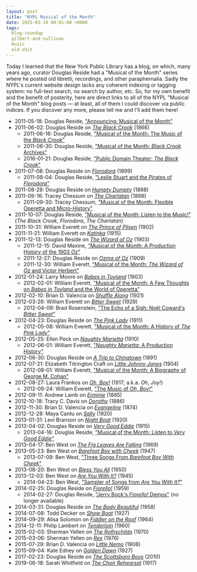 ```yaml
---
layout: post
title: "NYPL Musical of the Month"
date: 2025-03-10 00:01:00 +0000
tags:
  blog-roundup
  gilbert-and-sullivan
  music
  old-shit
---
```


Today I learned that the New York Public Library has a blog, on which, many years ago, curator Douglas Reside
had a "Musical of the Month" series where he posted old libretti, recordings, and other paraphernalia.
Sadly the NYPL's current website design lacks any coherent indexing or tagging system: no full-text search,
no search by author, etc. So, for my own benefit and the benefit of posterity, here are direct links to all
of the NYPL "Musical of the Month" blog posts — at least, all of them I could discover via public indices.
If you discover any more, please tell me and I'll add them here!

- 2011-05-18: Douglas Reside, ["Announcing: Musical of the Month"](https://www.nypl.org/blog/2011/05/18/announcing-musical-month)
- 2011-06-02: Douglas Reside on [_The Black Crook_](https://www.nypl.org/blog/2011/06/02/musical-month-black-crook) (1866)
  - 2011-06-16: Douglas Reside, ["Musical of the Month: The Music of the _Black Crook_"](https://www.nypl.org/blog/2011/06/16/musical-month-music-black-crook)
  - 2011-06-30: Douglas Reside, ["Musical of the Month: _Black Crook_ Archives"](https://www.nypl.org/blog/2011/06/30/musical-month-black-crook-archives)
  - 2016-01-21: Douglas Reside, ["Public Domain Theater: _The Black Crook_"](https://www.nypl.org/blog/2016/01/21/public-domain-theater-black-crook)
- 2011-07-08: Douglas Reside on [_Florodora_](https://www.nypl.org/blog/2011/07/08/musical-month-florodora) (1899)
  - 2011-08-04: Douglas Reside, ["Leslie Stuart and the Pirates of _Florodora_"](https://www.nypl.org/blog/2011/08/04/leslie-stuart-and-pirates-florodora)
- 2011-08-28: Douglas Reside on [_Humpty Dumpty_](https://www.nypl.org/blog/2011/08/28/musical-month-humpty-dumpty-1868) (1868)
- 2011-09-16: Tracey Chessum on [_The Charlatan_](https://www.nypl.org/blog/2011/09/16/musical-month-sousas-charlatan-guest-blogger) (1898)
  - 2011-09-30: Tracey Chessum, ["Musical of the Month: Flexible Operetta and Micro-History"](https://www.nypl.org/blog/2011/09/30/musical-month-flexible-operetta-and-micro-history-guest-blogger-tracey-chessum)
- 2011-10-07: Douglas Reside, ["Musical of the Month: Listen to the Music!"](https://www.nypl.org/blog/2011/10/07/musical-month-listen-music) (_The Black Crook_, _Florodora_, _The Charlatan_)
- 2011-10-31: William Everett on [_The Prince of Pilsen_](https://www.nypl.org/blog/2011/10/31/musical-month-prince-pilsen) (1902)
- 2011-11-21: William Everett on [_Katinka_](https://www.nypl.org/blog/2011/11/21/musical-month-katinka) (1915)
- 2011-12-13: Douglas Reside on [_The Wizard of Oz_](https://www.nypl.org/blog/2011/12/13/musical-month-wizard-oz-1903) (1903)
  - 2011-12-15: David Maxine, ["Musical of the Month: A Production History of the 1903 _Oz_"](https://www.nypl.org/blog/2011/12/15/musical-month-production-history-1903-oz)
  - 2011-12-27: Douglas Reside on [_Ozma of Oz_](https://www.nypl.org/blog/2011/12/27/musical-month-ozma-oz) (1909)
  - 2011-12-30: William Everett, ["Musical of the Month: _The Wizard of Oz_ and Victor Herbert"](https://www.nypl.org/blog/2011/12/30/musical-month-wizard-oz-and-victor-herbert)
- 2012-01-24: Larry Moore on [_Babes in Toyland_](https://www.nypl.org/blog/2012/01/24/musical-month-babes-toyland) (1903)
  - 2012-02-01: William Everett, ["Musical of the Month: A Few Thoughts on _Babes in Toyland_ and the World of Operetta"](https://www.nypl.org/blog/2012/02/01/musical-month-few-thoughts-babes-toyland-and-world-operetta)
- 2012-02-10: Brian D. Valencia on [_Shuffle Along_](https://www.nypl.org/blog/2012/02/10/musical-month-shuffle-along) (1921)
- 2012-03-26: William Everett on [_Bitter Sweet_](https://www.nypl.org/blog/2012/03/26/musical-month-bitter-sweet) (1929)
  - 2012-04-09: Brad Rosenstein, ["The Echo of a Sigh: Noël Coward's _Bitter Sweet_"](https://www.nypl.org/blog/2012/04/09/echo-sigh-noel-cowards-bitter-sweet)
- 2012-04-23: Douglas Reside on [_The Pink Lady_](https://www.nypl.org/blog/2012/04/23/musical-month-pink-lady) (1911)
  - 2012-05-08: William Everett, ["Musical of the Month: A History of _The Pink Lady_"](https://www.nypl.org/blog/2012/05/08/musical-month-history-pink-lady)
- 2012-05-25: Ellen Peck on [_Naughty Marietta_](https://www.nypl.org/blog/2012/05/25/musical-month-naughty-marietta) (1910)
  - 2012-06-01: William Everett, ["_Naughty Marietta_: A Production History"](https://www.nypl.org/blog/2012/06/01/naughty-marietta-production-history)
- 2012-06-30: Douglas Reside on [_A Trip to Chinatown_](https://www.nypl.org/blog/2012/06/30/musical-month-trip-chinatown) (1891)
- 2012-07-21: Elizabeth Titrington Craft on [_Little Johnny Jones_](https://www.nypl.org/blog/2012/07/21/musical-month-little-johnny-jones) (1904)
  - 2012-08-01: William Everett, ["Musical of the Month: A Biography of George M. Cohan"](https://www.nypl.org/blog/2012/08/01/musical-month-biography-george-m-cohan)
- 2012-08-27: Laura Frankos on [_Oh, Boy!_](https://www.nypl.org/blog/2012/08/27/musical-month-oh-boy) (1917; a.k.a. _Oh, Joy!_)
  - 2012-09-24: William Everett, ["The Music of _Oh, Boy!_"](https://www.nypl.org/blog/2012/09/24/music-oh-boy)
- 2012-09-11: Andrew Lamb on [_Erminie_](https://www.nypl.org/blog/2012/09/11/musical-month-erminie) (1885)
- 2012-10-18: Tracy C. Davis on [_Dorothy_](https://www.nypl.org/blog/2012/10/18/musical-month-dorothy) (1886)
- 2012-11-30: Brian D. Valencia on [_Evangeline_](https://www.nypl.org/blog/2012/11/30/musical-month-evangeline) (1874)
- 2012-12-28: Maya Cantu on [_Sally_](https://www.nypl.org/blog/2012/12/28/musical-month-sally-1920) (1920)
- 2013-01-31: Levi Branson on [_Night Boat_](https://www.nypl.org/blog/2013/01/31/musical-month-night-boat) (1920)
- 2013-04-02: Douglas Reside on [_Very Good Eddie_](https://www.nypl.org/blog/2013/04/02/musical-month-very-good-eddie) (1915)
  - 2013-04-16: Douglas Reside, ["Musical of the Month: Listen to _Very Good Eddie_"](https://www.nypl.org/blog/2013/04/16/musical-month-listen-very-good-eddie)
- 2013-04-17: Ben West on [_The Fig Leaves Are Falling_](https://www.nypl.org/blog/2013/04/17/musical-month-fig-leaves-are-falling) (1969)
- 2013-05-23: Ben West on [_Barefoot Boy with Cheek_](https://www.nypl.org/blog/2013/05/23/musical-month-barefoot-boy-cheek) (1947)
  - 2013-07-09: Ben West, ["Three Songs From _Barefoot Boy With Cheek_"](https://www.nypl.org/blog/2013/07/09/three-songs-barefoot-boy-cheek)
- 2013-08-20: Ben West on [_Bless You All_](https://www.nypl.org/blog/2013/08/20/musical-month-bless-you-all) (1950)
- 2013-12-03: Ben West on [_Are You With It?_](https://www.nypl.org/blog/2013/12/03/musical-month-are-you-with-it) (1945)
  - 2014-04-23: Ben West, ["Sampler of Songs from _Are You With It?_"](https://www.nypl.org/blog/2014/04/23/sampler-songs-are-you-it)
- 2014-02-25: Douglas Reside on [_Fiorello!_](https://www.nypl.org/blog/2014/02/25/musical-month-fiorello) (1959)
  - 2014-02-27: Douglas Reside, ["Jerry Bock's _Fiorello!_ Demos"](https://www.nypl.org/blog/2014/02/27/jerry-bocks-fiorello-demos) (no longer available)
- 2014-03-31: Douglas Reside on [_The Body Beautiful_](https://www.nypl.org/blog/2014/03/31/musical-month-body-beautiful) (1958)
- 2014-07-08: Todd Decker on [_Show Boat_](https://www.nypl.org/blog/2014/07/08/musical-month-show-boat) (1927)
- 2014-09-29: Alisa Solomon on [_Fiddler on the Roof_](https://www.nypl.org/blog/2014/09/29/musical-month-fiddler-roof) (1964)
- 2014-12-11: Philip Lambert on [_Tenderloin_](https://www.nypl.org/blog/2014/12/11/musical-month-tenderloin) (1960)
- 2015-02-03: Sherman Yellen on [_The Rothschilds_](https://www.nypl.org/blog/2015/02/03/musical-month-rothschilds) (1970)
- 2015-03-06: Sherman Yellen on [_Rex_](https://www.nypl.org/blog/2015/03/06/musical-month-rex) (1976)
- 2015-07-29: Brian D. Valencia on [_Little Nemo_](https://www.nypl.org/blog/2015/07/29/musical-month-little-nemo-slumberland) (1908)
- 2015-09-04: Kate Edney on [_Golden Dawn_](https://www.nypl.org/blog/2015/09/04/musical-month-golden-dawn) (1927)
- 2017-02-23: Douglas Reside on [_The Scottsboro Boys_](https://www.nypl.org/blog/2017/02/23/musical-month-scottsboro-boys) (2010)
- 2019-06-18: Sarah Whitfield on [_The Choir Rehearsal_](https://www.nypl.org/blog/2019/06/18/clare-kummer-choir-rehearsal) (1917)
